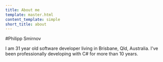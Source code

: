 ```yaml
---
title: About me
template: master.html
content_template: simple
short_title: about
---
```


#Philipp Smirnov

I am 31 year old software developer living in Brisbane, Qld, Australia. I've been professionally developing with C# for more than 10 years. 